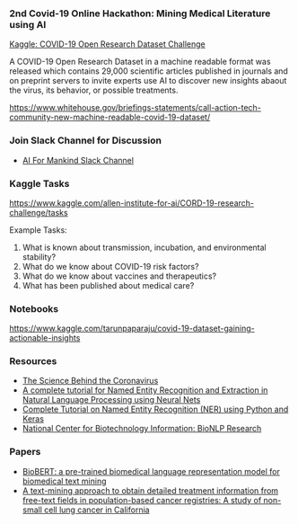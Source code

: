 ### 2nd Covid-19 Online Hackathon: Mining Medical Literature using AI

[Kaggle: COVID-19 Open Research Dataset Challenge](https://www.kaggle.com/covid19)

A COVID-19 Open Research Dataset in a machine readable format was released which contains 29,000 scientific articles published in journals and 
on preprint servers to invite experts use AI to discover new insights abaout the virus, its behavior, or possible treatments. 

https://www.whitehouse.gov/briefings-statements/call-action-tech-community-new-machine-readable-covid-19-dataset/

### Join Slack Channel for Discussion
- [AI For Mankind Slack Channel](https://tinyurl.com/vch2z68)

### Kaggle Tasks
https://www.kaggle.com/allen-institute-for-ai/CORD-19-research-challenge/tasks

Example Tasks:
1. What is known about transmission, incubation, and environmental stability?
2. What do we know about COVID-19 risk factors?
3. What do we know about vaccines and therapeutics?
4. What has been published about medical care?

### Notebooks
https://www.kaggle.com/tarunpaparaju/covid-19-dataset-gaining-actionable-insights

### Resources
- [The Science Behind the Coronavirus](https://youtu.be/ddlRvqhGdPk)
- [A complete tutorial for Named Entity Recognition and Extraction in Natural Language Processing using Neural Nets](https://medium.com/@rohit.sharma_7010/a-complete-tutorial-for-named-entity-recognition-and-extraction-in-natural-language-processing-71322b6fb090)
- [Complete Tutorial on Named Entity Recognition (NER) using Python and Keras](https://www.aitimejournal.com/@akshay.chavan/complete-tutorial-on-named-entity-recognition-ner-using-python-and-keras)
- [National Center for Biotechnology Information: BioNLP Research](https://github.com/ncbi-nlp)

### Papers
- [BioBERT: a pre-trained biomedical language representation model for biomedical text mining](https://arxiv.org/abs/1901.08746)
- [A text-mining approach to obtain detailed treatment information from free-text fields in population-based cancer registries: A study of non-small cell lung cancer in California](https://www.ncbi.nlm.nih.gov/pmc/articles/PMC6386345/)

